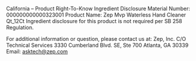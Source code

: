  
 
 
California – Product Right-To-Know Ingredient Disclosure 
Material Number: 000000000000323001 
Product Name: Zep Mvp Waterless Hand Cleaner Qt_12Ct 
Ingredient disclosure for this product is not required per SB 258 Regulation. 
 
For additional information or question, please contact us at: 
Zep, Inc. 
C/O Technical Services 
3330 Cumberland Blvd. SE, Ste 700 
Atlanta, GA 30339 
Email: asktech@zep.com 
 
 
 
 
